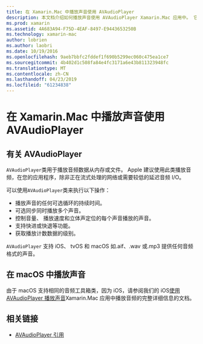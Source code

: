 ```yaml
---
title: 在 Xamarin.Mac 中播放声音使用 AVAudioPlayer
description: 本文档介绍如何播放声音使用 AVAudioPlayer Xamarin.Mac 应用中。 它讨论了在高级别和其他文档的更全面探讨链接 AVAudioPlayer。
ms.prod: xamarin
ms.assetid: 4A683A94-F75D-4EAF-8497-E9443653250B
ms.technology: xamarin-mac
author: lobrien
ms.author: laobri
ms.date: 10/19/2016
ms.openlocfilehash: 9aeb7bbfc2fddef1f690b5299ec060c475ea1ce7
ms.sourcegitcommit: 4b402d1c508fa84e4fc3171a6e43b811323948fc
ms.translationtype: MT
ms.contentlocale: zh-CN
ms.lasthandoff: 04/23/2019
ms.locfileid: "61234838"
---
```

# <a name="playing-sound-with-avaudioplayer-in-xamarinmac"></a>在 Xamarin.Mac 中播放声音使用 AVAudioPlayer

## <a name="about-the-avaudioplayer"></a>有关 AVAudioPlayer

`AVAudioPlayer`类用于播放音频数据从内存或文件。 Apple 建议使用此类播放音频，在您的应用程序，除非正在流式处理的网络或需要较低的延迟音频 I/O。

可以使用`AVAudioPlayer`类来执行以下操作：

- 播放声音的任何可选循环的持续时间。
- 可选同步同时播放多个声音。
- 控制音量、 播放速度和立体声定位的每个声音播放的声音。
- 支持快进或快退等功能。
- 获取播放计数数据的级别。

`AVAudioPlayer` 支持 iOS、 tvOS 和 macOS 如.aif、.wav 或.mp3 提供任何音频格式的声音。

## <a name="playing-sounds-in-macos"></a>在 macOS 中播放声音

由于 macOS 支持相同的音频工具箱类，因为 iOS，请参阅我们的 iOS[使用 AVAudioPlayer 播放声音](https://github.com/xamarin/recipes/tree/master/Recipes/ios/media/sound/avaudioplayer)Xamarin.Mac 应用中播放音频的完整详细信息的文档。

## <a name="related-links"></a>相关链接

- [AVAudioPlayer 引用](https://developer.apple.com/documentation/avfoundation/avaudioplayer)
